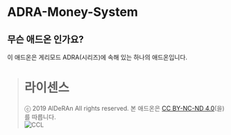 # ADRA-Money-System

## 무슨 애드온 인가요?
이 애드온은 게리모드 ADRA(시리즈)에 속해 있는 하나의 애드온입니다.

> # 라이센스
> ⓒ 2019 AlDeRAn All rights reserved.
> 본 애드온은 [CC BY-NC-ND 4.0](https://creativecommons.org/licenses/by-nc-nd/4.0/)(을)를 따릅니다.    
> ![CCL](https://i.creativecommons.org/l/by-nc-nd/4.0/88x31.png)
